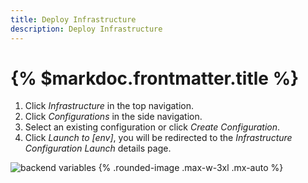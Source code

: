 ```yaml
---
title: Deploy Infrastructure
description: Deploy Infrastructure
---
```


# {% $markdoc.frontmatter.title %}



1. Click *Infrastructure* in the top navigation.
2. Click *Configurations* in the side navigation.
3. Select an existing configuration or click *Create Configuration*.
4. Click *Launch to [env]*, you will be redirected to the *Infrastructure Configuration Launch* details page.

![backend variables](/images/example-walkthrough/initial-launch.png) {%  .rounded-image .max-w-3xl .mx-auto %}

